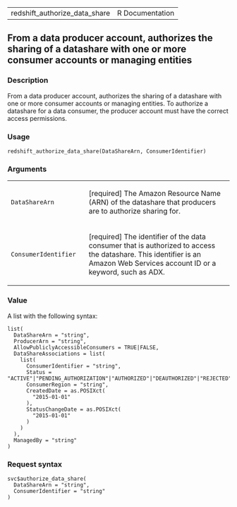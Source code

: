 <table style="width: 100%;">
<tbody>
<tr class="odd">
<td>redshift_authorize_data_share</td>
<td style="text-align: right;">R Documentation</td>
</tr>
</tbody>
</table>

## From a data producer account, authorizes the sharing of a datashare with one or more consumer accounts or managing entities

### Description

From a data producer account, authorizes the sharing of a datashare with
one or more consumer accounts or managing entities. To authorize a
datashare for a data consumer, the producer account must have the
correct access permissions.

### Usage

    redshift_authorize_data_share(DataShareArn, ConsumerIdentifier)

### Arguments

<table>
<colgroup>
<col style="width: 35%" />
<col style="width: 65%" />
</colgroup>
<tbody>
<tr class="odd">
<td><code
id="redshift_authorize_data_share_:_DataShareArn">DataShareArn</code></td>
<td><p>[required] The Amazon Resource Name (ARN) of the datashare that
producers are to authorize sharing for.</p></td>
</tr>
<tr class="even">
<td><code
id="redshift_authorize_data_share_:_ConsumerIdentifier">ConsumerIdentifier</code></td>
<td><p>[required] The identifier of the data consumer that is authorized
to access the datashare. This identifier is an Amazon Web Services
account ID or a keyword, such as ADX.</p></td>
</tr>
</tbody>
</table>

### Value

A list with the following syntax:

    list(
      DataShareArn = "string",
      ProducerArn = "string",
      AllowPubliclyAccessibleConsumers = TRUE|FALSE,
      DataShareAssociations = list(
        list(
          ConsumerIdentifier = "string",
          Status = "ACTIVE"|"PENDING_AUTHORIZATION"|"AUTHORIZED"|"DEAUTHORIZED"|"REJECTED"|"AVAILABLE",
          ConsumerRegion = "string",
          CreatedDate = as.POSIXct(
            "2015-01-01"
          ),
          StatusChangeDate = as.POSIXct(
            "2015-01-01"
          )
        )
      ),
      ManagedBy = "string"
    )

### Request syntax

    svc$authorize_data_share(
      DataShareArn = "string",
      ConsumerIdentifier = "string"
    )
